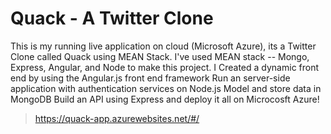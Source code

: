 
# Quack - A Twitter Clone
This is my running live application on cloud (Microsoft Azure), its a Twitter Clone called Quack using MEAN Stack.
I've used MEAN stack -- Mongo, Express, Angular, and Node to make this project.
I Created a dynamic front end by using the Angular.js front end framework Run an server-side application with authentication services on Node.js Model and store data in MongoDB Build an API using Express and deploy it all on Microcosft Azure!
> https://quack-app.azurewebsites.net/#/
